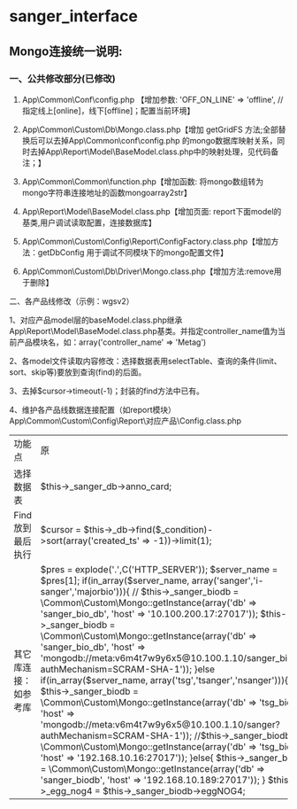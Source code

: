 # sanger_interface
## Mongo连接统一说明:

### 一、公共修改部分(已修改)
1. App\Common\Conf\config.php 【增加参数:  'OFF_ON_LINE' => 'offline', //指定线上[online]，线下[offline]；配置当前环境】

2. App\Common\Custom\Db\Mongo.class.php【增加 getGridFS 方法;全部替换后可以去掉App\Common\conf\config.php 的mongo数据库映射关系，同时去掉App\Report\Model\BaseModel.class.php中的映射处理，见代码备注；】

3. App\Common\Common\function.php【增加函数: 将mongo数组转为mongo字符串连接地址的函数mongoarray2str】

4. App\Report\Model\BaseModel.class.php【增加页面: report下面model的基类,用户调试读取配置，连接数据库】

5. App\Common\Custom\Config\Report\ConfigFactory.class.php【增加方法：getDbConfig 用于调试不同模块下的mongo配置文件】

6. App\Common\Custom\Db\Driver\Mongo.class.php【增加方法:remove用于删除】

二、各产品线修改（示例：wgsv2）

1、对应产品model层的baseModel.class.php继承App\Report\Model\BaseModel.class.php基类。并指定controller_name值为当前产品模块名，如：array('controller_name' => 'Metag')

2、各model文件读取内容修改：选择数据表用selectTable、查询的条件(limit、sort、skip等)要放到查询(find)的后面。

3、去掉$cursor->timeout(-1)；封装的find方法中已有。

4、维护各产品线数据连接配置（如report模块）App\Common\Custom\Config\Report\对应产品\Config.class.php

<table>
<tr><td>功能点</td><td>原</td><td>现</td></tr>
<tr>
    <td>选择数据表</td>
    <td>
        $this->_sanger_db->anno_card;
    </td>
    <td>
        $this->_sanger_db->selectTable('anno_card');
    </td>
</tr>
<tr>
    <td>Find放到最后执行</td>
    <td>
        $cursor = $this->_db->find($_condition)->sort(array('created_ts' => -1))->limit(1);
    </td>
    <td>
        $cursor = $this->_db->sort(array('created_ts' => -1))->limit(1)->find($_condition);
    </td>
</tr>
<tr>
    <td>其它库连接：如参考库</td>
    <td>
        $pres = explode('.',C('HTTP_SERVER'));
        $server_name = $pres[1];
        if(in_array($server_name, array('sanger','i-sanger','majorbio'))){
            // $this->_sanger_biodb = \Common\Custom\Mongo::getInstance(array('db' => 'sanger_bio_db', 'host' => '10.100.200.17:27017'));
            $this->_sanger_biodb = \Common\Custom\Mongo::getInstance(array('db' => 'sanger_bio_db', 'host' => 'mongodb://meta:v6m4t7w9y6x5@10.100.1.10/sanger_biodb?authMechanism=SCRAM-SHA-1'));
        }else if(in_array($server_name, array('tsg','tsanger','nsanger'))){
            $this->_sanger_biodb = \Common\Custom\Mongo::getInstance(array('db' => 'tsg_biodb', 'host' => 'mongodb://meta:v6m4t7w9y6x5@10.100.1.10/sanger?authMechanism=SCRAM-SHA-1'));
            //$this->_sanger_biodb = \Common\Custom\Mongo::getInstance(array('db' => 'tsg_biodb', 'host' => '192.168.10.16:27017'));
        }else{
            $this->_sanger_biodb = \Common\Custom\Mongo::getInstance(array('db' => 'sanger_biodb', 'host' => '192.168.10.189:27017'));
        }
        $this->_egg_nog4 = $this->_sanger_biodb->eggNOG4;
    </td>
    <td>
        $db_config_params   = array('module_name' => MODULE_NAME, 'controller_name' => 'Bio','off_on_line' => C('OFF_ON_LINE'));
        $db_config          = \Common\Custom\Config\Report\ConfigFactory::getDbConfig($db_config_params);
        $host               = mongoarray2str($db_config);
        if (empty($host)) {
            echo '转化mongo数据库连接出错';
            exit;
        }
        $db_name = $this->getMongoDbNameByDbName($db_config['db_name']); //取mongodb库名
        $this->_sanger_biodb = \Common\Custom\Db\Mongo::getInstance(array('db' => $db_name, 'host' => $host));
        $this->_egg_nog4 = $this->_sanger_biodb->selectTable('eggNOG4');
    </td>
</tr>
</table>